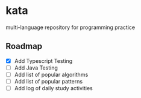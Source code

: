 # kata
multi-language repository for programming practice

## Roadmap
- [x] Add Typescript Testing
- [ ] Add Java Testing
- [ ] Add list of popular algorithms
- [ ] Add list of popular patterns
- [ ] Add log of daily study activities
